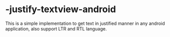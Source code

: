 # -justify-textview-android
 This is a simple implementation to get text in justified manner in any android application, also support LTR and RTL language.

